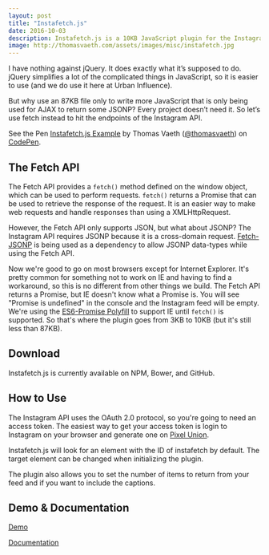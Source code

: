 ```yaml
---
layout: post
title: "Instafetch.js"
date: 2016-10-03
description: Instafetch.js is a 10KB JavaScript plugin for the Instagram API using fetch instead of jQuery built by Thomas Vaeth of Urban Influence in Seattle, WA.
image: http://thomasvaeth.com/assets/images/misc/instafetch.jpg
---
```

I have nothing against jQuery. It does exactly what it’s supposed to do. jQuery simplifies a lot of the complicated things in JavaScript, so it is easier to use (and we do use it here at Urban Influence).

But why use an 87KB file only to write more JavaScript that is only being used for AJAX to return some JSONP? Every project doesn’t need it. So let’s use fetch instead to hit the endpoints of the Instagram API.
<p data-height="575" data-theme-id="0" data-slug-hash="EgwRWo" data-default-tab="result" data-user="thomasvaeth" data-embed-version="2" class="codepen">See the Pen <a href="http://codepen.io/thomasvaeth/pen/EgwRWo/">Instafetch.js Example</a> by Thomas Vaeth (<a href="http://codepen.io/thomasvaeth">@thomasvaeth</a>) on <a href="http://codepen.io">CodePen</a>.</p>
<script async src="//assets.codepen.io/assets/embed/ei.js"></script>
<h2>The Fetch API</h2>

The Fetch API provides a `fetch()` method defined on the window object, which can be used to perform requests. `fetch()` returns a Promise that can be used to retrieve the response of the request. It is an easier way to make web requests and handle responses than using a XMLHttpRequest.

<script src="https://gist.github.com/thomasvaeth/1fd52c4e5975136c7b10e31f877edadb.js"></script>

However, the Fetch API only supports JSON, but what about JSONP? The Instagram API requires JSONP because it is a cross-domain request. <a href="https://github.com/camsong/fetch-jsonp" target="_blank">Fetch-JSONP</a> is being used as a dependency to allow JSONP data-types while using the Fetch API.

Now we're good to go on most browsers except for Internet Explorer. It's pretty common for something not to work on IE and having to find a workaround, so this is no different from other things we build. The Fetch API returns a Promise, but IE doesn't know what a Promise is. You will see "Promise is undefined" in the console and the Instagram feed will be empty. We're using the <a href="https://github.com/stefanpenner/es6-promise" target="_blank">ES6-Promise Polyfill</a> to support IE until `fetch()` is supported. So that's where the plugin goes from 3KB to 10KB (but it's still less than 87KB).

<h2>Download</h2>

Instafetch.js is currently available on NPM, Bower, and GitHub.

<h2>How to Use</h2>

The Instagram API uses the OAuth 2.0 protocol, so you're going to need an access token. The easiest way to get your access token is login to Instagram on your browser and generate one on <a href="http://instagram.pixelunion.net/" target="_blank">Pixel Union</a>.

Instafetch.js will look for an element with the ID of instafetch by default. The target element can be changed when initializing the plugin.

The plugin also allows you to set the number of items to return from your feed and if you want to include the captions.

<h2>Demo &amp; Documentation</h2>
<a href="http://thomasvaeth.com/instafetch.js/" target="_blank">Demo</a>

<a href="https://github.com/thomasvaeth/instafetch.js/blob/master/README.md" target="_blank">Documentation</a>
